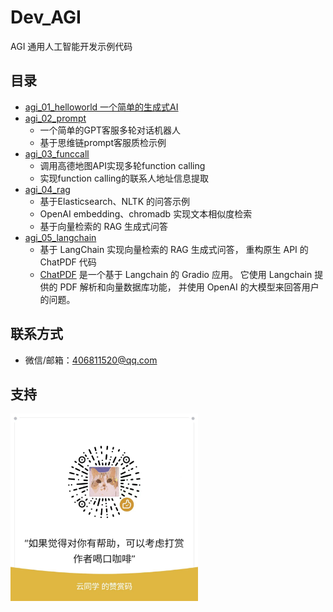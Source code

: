 # Dev_AGI
AGI 通用人工智能开发示例代码

## 目录
- [agi_01_helloworld 一个简单的生成式AI](devagi/agi_01_helloworld)
- [agi_02_prompt](devagi/agi_02_prompt)
  - 一个简单的GPT客服多轮对话机器人
  - 基于思维链prompt客服质检示例
- [agi_03_funccall](devagi/agi_03_funccall)
  - 调用高德地图API实现多轮function calling
  - 实现function calling的联系人地址信息提取
- [agi_04_rag](devagi/agi_04_rag)
  - 基于Elasticsearch、NLTK 的问答示例
  - OpenAI embedding、chromadb 实现文本相似度检索
  - 基于向量检索的 RAG 生成式问答
- [agi_05_langchain](devagi/agi_05_langchain)
  - 基于 LangChain 实现向量检索的 RAG 生成式问答， 重构原生 API 的 ChatPDF 代码
  - [ChatPDF](devagi/agi_05_langchain/chat_pdf_view.py) 是一个基于 Langchain 的 Gradio 应用。 它使用 Langchain 提供的 PDF 解析和向量数据库功能， 并使用 OpenAI 的大模型来回答用户的问题。


## 联系方式

- 微信/邮箱：406811520@qq.com

## 支持
<img alt="scan_code.jpg" height="300" src="scan_code.jpg" width="300"/>